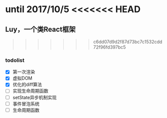until 2017/10/5
<<<<<<< HEAD
=======
## Luy，一个类React框架
>>>>>>> c6dd07d9d2f87d73bc7c1532cdd72f96fd397bc5
### todolist
 - [x] 第一次渲染
 - [x] 虚拟DOM
 - [x] 优化的diff算法
 - [ ] 实现生命周期函数
 - [ ] setState异步机制实现
 - [ ] 事件冒泡系统
 - [ ] 生命周期函数